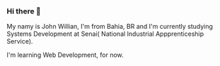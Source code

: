 ### Hi there 👋

<P>
 My namy is John Willian, I'm from Bahia, BR and I'm currently studying Systems Development at Senai( National Industrial Appprenticeship Service). 
  
 I'm learning Web Development, for now. 
 
</P>

<!--
**JohnArgolo/JohnArgolo** is a ✨ _special_ ✨ repository because its `README.md` (this file) appears on your GitHub profile.

Here are some ideas to get you started:

- 🔭 I’m currently working on ...
- 🌱 I’m currently learning ...
- 👯 I’m looking to collaborate on ...
- 🤔 I’m looking for help with ...
- 💬 Ask me about ...
- 📫 How to reach me: ...
- 😄 Pronouns: ...
- ⚡ Fun fact: ...
-->
